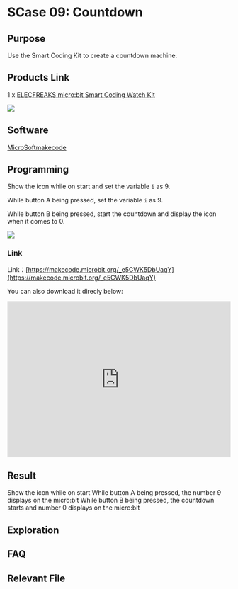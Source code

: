 # SCase 09: Countdown

## Purpose

 Use the Smart Coding Kit to create a countdown machine. 

## Products Link

 1 x [ELECFREAKS micro:bit Smart Coding Watch Kit](https://shop.elecfreaks.com/products/elecfreaks-micro-bit-smart-coding-watch-kit-without-micro-bit-board?_pos=2&_sid=ce4e7cb69&_ss=r)


![](./images/smart_coding_kit_case_09_01.png)


## Software

[MicroSoftmakecode](https://makecode.microbit.org/#)

## Programming


 Show the icon while on start and set the variable `i` as 9.

 While button A being pressed, set the variable `i` as 9.

 While button B being pressed, start the countdown and display the icon when it comes to 0.

  ![](./images/smart_coding_kit_case_09_02.png)






### Link
 Link：[https://makecode.microbit.org/_e5CWK5DbUaqY](https://makecode.microbit.org/_e5CWK5DbUaqY)

 You can also download it direcly below:

<div style="position:relative;height:0;padding-bottom:70%;overflow:hidden;"><iframe style="position:absolute;top:0;left:0;width:100%;height:100%;" src="https://makecode.microbit.org/#pub:_e5CWK5DbUaqY" frameborder="0" sandbox="allow-popups allow-forms allow-scripts allow-same-origin"></iframe></div>  


## Result

 Show the icon while on start
 While button A being pressed, the number 9 displays on the micro:bit
 While button B being pressed, the countdown starts and number 0 displays on the micro:bit



## Exploration




## FAQ




## Relevant File



